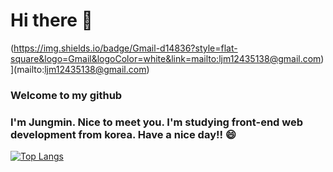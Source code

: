 # Hi there 👋 

(https://img.shields.io/badge/Gmail-d14836?style=flat-square&logo=Gmail&logoColor=white&link=mailto:ljm12435138@gmail.com)](mailto:ljm12435138@gmail.com)
### Welcome to my github 
### I'm Jungmin. Nice to meet you. I'm studying front-end web development from korea. Have a nice day!! 😄

[![Top Langs](https://github-readme-stats.vercel.app/api/top-langs/?username=Lee-jm96)](https://github.com/anuraghazra/github-readme-stats)
